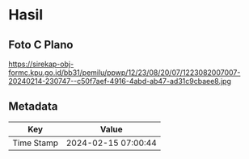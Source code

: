 # Hasil

## Foto C Plano

https://sirekap-obj-formc.kpu.go.id/bb31/pemilu/ppwp/12/23/08/20/07/1223082007007-20240214-230747--c50f7aef-4916-4abd-ab47-ad31c9cbaee8.jpg


## Metadata

| Key        | Value               |
| ---------- | ------------------- |
| Time Stamp | 2024-02-15 07:00:44 |



